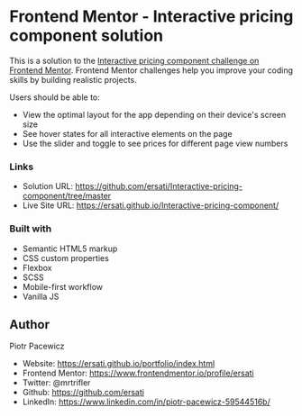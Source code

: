 # Frontend Mentor - Interactive pricing component solution

This is a solution to the [Interactive pricing component challenge on Frontend Mentor](https://www.frontendmentor.io/challenges/interactive-pricing-component-t0m8PIyY8). Frontend Mentor challenges help you improve your coding skills by building realistic projects. 



Users should be able to:

- View the optimal layout for the app depending on their device's screen size
- See hover states for all interactive elements on the page
- Use the slider and toggle to see prices for different page view numbers


### Links

- Solution URL: https://github.com/ersati/Interactive-pricing-component/tree/master
- Live Site URL: https://ersati.github.io/Interactive-pricing-component/



### Built with

- Semantic HTML5 markup
- CSS custom properties
- Flexbox
- SCSS
- Mobile-first workflow
- Vanilla JS


## Author

Piotr Pacewicz

- Website: https://ersati.github.io/portfolio/index.html
- Frontend Mentor: https://www.frontendmentor.io/profile/ersati
- Twitter: @mrtrifler
- Github: https://github.com/ersati
- LinkedIn: https://www.linkedin.com/in/piotr-pacewicz-59544516b/
